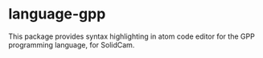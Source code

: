 # language-gpp

This package provides syntax highlighting in atom code editor for the GPP programming language, for SolidCam.
